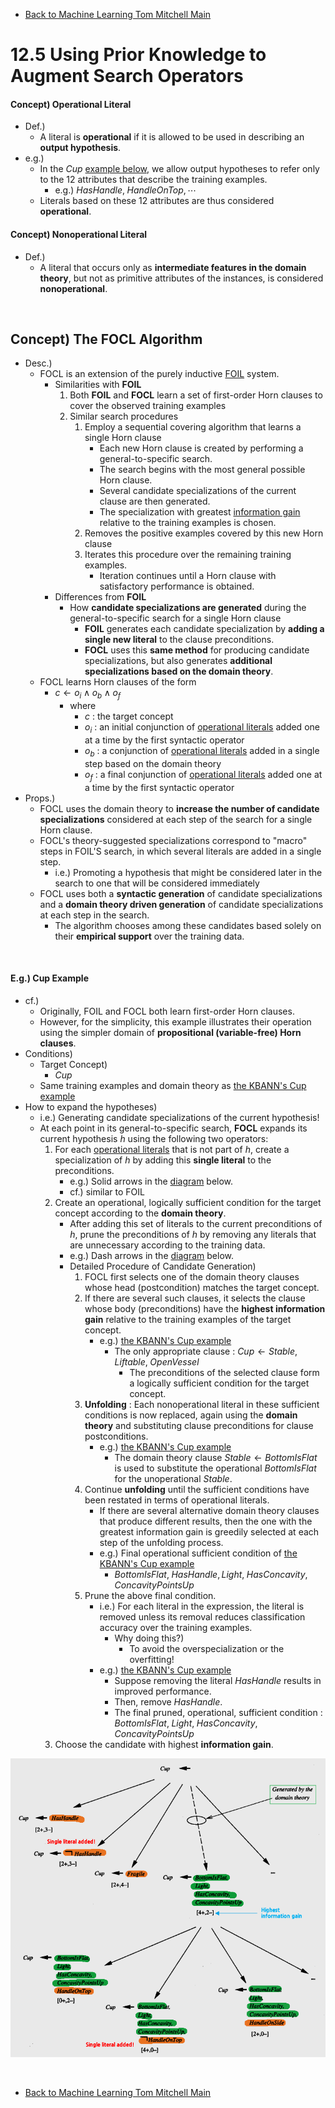 * [Back to Machine Learning Tom Mitchell Main](../../main.md)

# 12.5 Using Prior Knowledge to Augment Search Operators
#### Concept) **Operational Literal**
- Def.)
  - A literal is **operational** if it is allowed to be used in describing an **output hypothesis**.
- e.g.)
  - In the $Cup$ [example below](#eg-cup-example), we allow output hypotheses to refer only to the 12 attributes that describe the training examples.
    - e.g.) $`HasHandle, \; HandleOnTop, \cdots`$
  - Literals based on these 12 attributes are thus considered **operational**.
#### Concept) **Nonoperational Literal**
- Def.)
  - A literal that occurs only as **intermediate features in the domain theory**, but not as primitive attributes of the instances, is considered **nonoperational**.

<br>

## Concept) The FOCL Algorithm
- Desc.)
  - FOCL is an extension of the purely inductive [FOIL](../../ch10/05/note.md#concept-foil) system.
    - Similarities with **FOIL**
      1. Both **FOIL** and **FOCL** learn a set of first-order Horn clauses to cover the observed training examples
      2. Similar search procedures
         1. Employ a sequential covering algorithm that learns a single Horn clause
            - Each new Horn clause is created by performing a general-to-specific search.
            - The search begins with the most general possible Horn clause.
            - Several candidate specializations of the current clause are then generated.
            - The specialization with greatest [information gain](../../ch03/04/note.md#concept-information-gain) relative to the training examples is chosen.
         2. Removes the positive examples covered by this new Horn clause
         3. Iterates this procedure over the remaining training examples.
            - Iteration continues until a Horn clause with satisfactory performance is obtained.
    - Differences from **FOIL**
      - How **candidate specializations are generated** during the general-to-specific search for a single Horn clause
        - **FOIL** generates each candidate specialization by **adding a single new literal** to the clause preconditions.
        - **FOCL** uses this **same method** for producing candidate specializations, but also generates **additional specializations based on the domain theory**.
  - FOCL learns Horn clauses of the form 
    - $c \leftarrow o_i \wedge o_b \wedge o_f$
      - where
        - $c$ : the target concept
        - $o_i$ : an initial conjunction of [operational literals](#concept-operational-literal) added one at a time by the first syntactic operator
        - $o_b$ : a conjunction of [operational literals](#concept-operational-literal) added in a single step based on the domain theory
        - $o_f$ : a final conjunction of [operational literals](#concept-operational-literal) added one at a time by the first syntactic operator
- Props.)
  - FOCL uses the domain theory to **increase the number of candidate specializations** considered at each step of the search for a single Horn clause.
  - FOCL's theory-suggested specializations correspond to "macro" steps in FOIL'S search, in which several literals are added in a single step.
    - i.e.) Promoting a hypothesis that might be considered later in the search to one that will be considered immediately
  - FOCL uses both a **syntactic generation** of candidate specializations and a **domain theory driven generation** of candidate specializations at each step in the search.
    - The algorithm chooses among these candidates based solely on their **empirical support** over the training data.

<br>

#### E.g.) Cup Example
- cf.)
  - Originally, FOIL and FOCL both learn first-order Horn clauses.
  - However, for the simplicity, this example illustrates their operation using the simpler domain of **propositional (variable-free) Horn clauses**.
- Conditions)
  - Target Concept)
    - $Cup$
  - Same training examples and domain theory as [the KBANN's Cup example](../03/note.md#eg-the-cup-learning-task)
- How to expand the hypotheses)
  - i.e.) Generating candidate specializations of the current hypothesis!
  - At each point in its general-to-specific search, **FOCL** expands its current hypothesis $h$ using the following two operators:
    1. For each [operational literals](#concept-operational-literal) that is not part of $h$, create a specialization of $h$ by adding this **single literal** to the preconditions.
       - e.g.) Solid arrows in the [diagram](images/001.png) below.
       - cf.) similar to FOIL
    2. Create an operational, logically sufficient condition for the target concept according to the **domain theory**.
       - After adding this set of literals to the current preconditions of $h$, prune the preconditions of $h$ by removing any literals that are unnecessary according to the training data.
       - e.g.) Dash arrows in the [diagram](images/001.png) below.
       - Detailed Procedure of Candidate Generation)
         1. FOCL first selects one of the domain theory clauses whose head (postcondition) matches the target concept.
         2. If there are several such clauses, it selects the clause whose body (preconditions) have the **highest information gain** relative to the training examples of the target concept.
            - e.g.) [the KBANN's Cup example](../03/note.md#eg-the-cup-learning-task)
              - The only appropriate clause : $`Cup \leftarrow Stable,\; Liftable,\;OpenVessel`$
                - The preconditions of the selected clause form a logically sufficient condition for the target concept.
         3. **Unfolding** : Each nonoperational literal in these sufficient conditions is now replaced, again using the **domain theory** and substituting clause preconditions for clause postconditions.
            - e.g.) [the KBANN's Cup example](../03/note.md#eg-the-cup-learning-task)
              - The domain theory clause $`Stable \leftarrow BottomIsFlat`$ is used to substitute the operational $`BottomIsFlat`$ for the unoperational $Stable$.
         4. Continue **unfolding** until the sufficient conditions have been restated in terms of operational literals.
            - If there are several alternative domain theory clauses that produce different results, then the one with the greatest information gain is greedily selected at each step of the unfolding process.
            - e.g.) Final operational sufficient condition of [the KBANN's Cup example](../03/note.md#eg-the-cup-learning-task)
              - $`BottomIsFlat ,\; HasHandle, Light,\; HasConcavity ,\; ConcavityPointsUp`$
         5. Prune the above final condition.
            - i.e.) For each literal in the expression, the literal is removed unless its removal reduces classification accuracy over the training examples.
              - Why doing this?)
                - To avoid the overspecialization or the overfitting!
            - e.g.) [the KBANN's Cup example](../03/note.md#eg-the-cup-learning-task)
              - Suppose removing the literal $HasHandle$ results in improved performance.
              - Then, remove $HasHandle$.
              - The final pruned, operational, sufficient condition : $`BottomIsFlat ,\; Light,\; HasConcavity ,\; ConcavityPointsUp`$
    3. Choose the candidate with highest **information gain**.


![](images/001.png)







<br>

* [Back to Machine Learning Tom Mitchell Main](../../main.md)